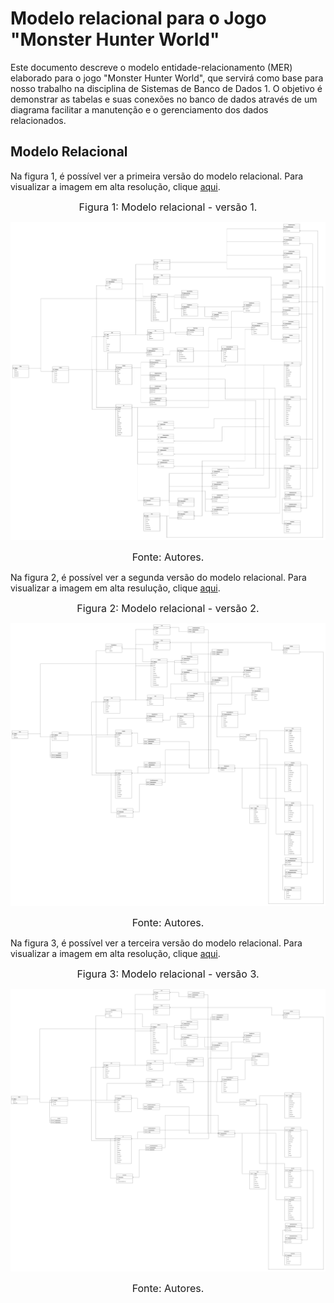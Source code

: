 
# Modelo relacional para o Jogo "Monster Hunter World"

Este documento descreve o modelo entidade-relacionamento (MER) elaborado para o jogo "Monster Hunter World", que servirá como base para nosso trabalho na disciplina de Sistemas de Banco de Dados 1. O objetivo é demonstrar as tabelas e suas conexões no banco de dados através de um diagrama facilitar a manutenção e  o gerenciamento dos dados relacionados.

## Modelo Relacional

Na figura 1, é possível ver a primeira versão do modelo relacional. Para visualizar a imagem em alta resolução, clique [aqui](https://github.com/SBD1/2023.2-Monster-Hunter-World/blob/main/docs/imagens/MER.png?raw=true).

<font size="3"><p style="text-align: center">Figura 1: Modelo relacional - versão 1.</p></font>

![MER](https://github.com/SBD1/2023.2-Monster-Hunter-World/blob/main/docs/imagens/MER.png?raw=true)

<font size="3"><p style="text-align: center">Fonte: Autores.</p></font>

Na figura 2, é possível ver a segunda versão do modelo relacional. Para visualizar a imagem em alta resulução, clique [aqui](https://raw.githubusercontent.com/SBD1/2023.2-Monster-Hunter-World/main/docs/imagens/monsterhunter-v2.drawio.png).

<font size="3"><p style="text-align: center">Figura 2: Modelo relacional - versão 2.</p></font>

![MER2](https://github.com/SBD1/2023.2-Monster-Hunter-World/blob/main/docs/imagens/monsterhunter-v2.drawio.png?raw=true)

<font size="3"><p style="text-align: center">Fonte: Autores.</p></font>

Na figura 3, é possível ver a terceira versão do modelo relacional. Para visualizar a imagem em alta resolução, clique [aqui](https://github.com/SBD1/2023.2-Monster-Hunter-World/blob/main/docs/imagens/mermhw.drawio.png).

<font size="3"><p style="text-align: center">Figura 3: Modelo relacional - versão 3.</p></font>

![MER3](https://github.com/SBD1/2023.2-Monster-Hunter-World/blob/main/docs/imagens/mermhw.drawio.png)

<font size="3"><p style="text-align: center">Fonte: Autores.</p></font>
